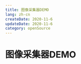```yaml
---
title: 图像采集器DEMO
lang: zh-cn
createDate: 2020-11-6
updateDate: 2020-11-6
category: openSource
---
```


# 图像采集器DEMO
<scan-box-demo/>
<script>
export default {
  data() {
      return {}
  },
  
}
</script>